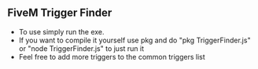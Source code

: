 ## FiveM Trigger Finder

- To use simply run the exe.
- If you want to compile it yourself use pkg and do "pkg TriggerFinder.js" or "node TriggerFinder.js" to just run it
- Feel free to add more triggers to the common triggers list